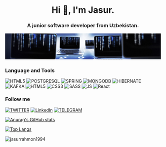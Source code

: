 <h1 align="center">Hi 👋, I'm Jasur.</h1>
<h3 align="center">A junior software developer from Uzbekistan.</h3>

[![Header](https://github.com/jasurrahmon1994/jasurrahmon1994/blob/main/assets/bg-main.jpg)](https://inspiring-engelbart-3a4611.netlify.app/)

<!-- ## I'm a Junior Software Developer.  -->

### Language and Tools

![HTML5](https://img.shields.io/badge/-Java-090909?style=for-the-badge&logo=java)
![POSTGRESQL](https://img.shields.io/badge/-postgresql-090909?style=for-the-badge&logo=postgresql)
![SPRING](https://img.shields.io/badge/-spring-090909?style=for-the-badge&logo=spring)
![MONGODB](https://img.shields.io/badge/-mongo-090909?style=for-the-badge&logo=mongo)
![HIBERNATE](https://img.shields.io/badge/-Hibernate-090909?style=for-the-badge&logo=Hibernate)
![KAFKA](https://img.shields.io/badge/-Kafka-090909?style=for-the-badge&logo=kafka)
![HTML5](https://img.shields.io/badge/-HTML5-090909?style=for-the-badge&logo=html5)
![CSS3](https://img.shields.io/badge/-CSS3-090909?style=for-the-badge&logo=css3)
![SASS](https://img.shields.io/badge/-SASS-090909?style=for-the-badge&logo=sass)
![JS](https://img.shields.io/badge/-JavaScript-090909?style=for-the-badge&logo=javascript)
![React](https://img.shields.io/badge/-React-090909?style=for-the-badge&logo=react)

### Follow me

[![TWITTER](https://img.shields.io/badge/-TWITTER-090909?style=for-the-badge&logo=twitter)](https://twitter.com/jasurrahmon94)
[![LinkedIn](https://img.shields.io/badge/-LinkedIn-090909?style=for-the-badge&logo=twitter)](https://www.linkedin.com/in/jasurbek-rahmonov/)
[![TELEGRAM](https://img.shields.io/badge/-TELEGRAM-090909?style=for-the-badge&logo=telegram)](https://t.me/JasurRahmonov)


[![Anurag's GitHub stats](https://github-readme-stats.vercel.app/api?username=jasurrahmon1994&count_private=true&show_icons=true&theme=radical)](https://github.com/anuraghazra/github-readme-stats)

[![Top Langs](https://github-readme-stats.vercel.app/api/top-langs/?username=jasurrahmon1994&theme=radical)](https://github.com/jasurrahmon1994/github-readme-stats)

<p><img align="center" src="https://github-readme-streak-stats.herokuapp.com/?user=jasurrahmon1994&theme=radical" alt="jasurrahmon1994" /></p>
